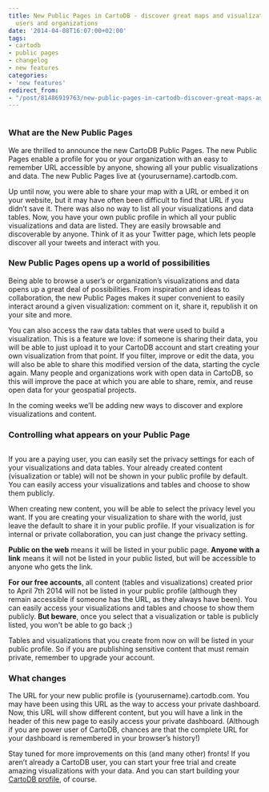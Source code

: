```yaml
---
title: New Public Pages in CartoDB - discover great maps and visualizations by enthusiast
  users and organizations
date: '2014-04-08T16:07:00+02:00'
tags:
- cartodb
- public pages
- changelog
- new features
categories:
- 'new features'
redirect_from:
- "/post/81486919763/new-public-pages-in-cartodb-discover-great-maps-and/"
---
```


<img src="http://i.imgur.com/2XF3VsP.jpg" alt=""/>

### What are the New Public Pages

We are thrilled to announce the new CartoDB Public Pages. The new Public Pages enable a profile for you or your organization with an easy to remember URL accessible by anyone, showing all your public visualizations and data. The new Public Pages live at {yourusername}.cartodb.com.

Up until now, you were able to share your map with a URL or embed it on your website, but it may have often been difficult to find that URL if you didn’t save it. There was also no way to list all your visualizations and data tables. Now, you have your own public profile in which all your public visualizations and data are listed. They are easily browsable and discoverable by anyone. Think of it as your Twitter page, which lets people discover all your tweets and interact with you.

### New Public Pages opens up a world of possibilities

Being able to browse a user’s or organization’s visualizations and data opens up a great deal of possibilities. From inspiration and ideas to collaboration, the new Public Pages makes it super convenient to easily interact around a given visualization: comment on it, share it, republish it on your site and more.

You can also access the raw data tables that were used to build a visualization. This is a feature we love: if someone is sharing their data, you will be able to just upload it to your CartoDB account and start creating your own visualization from that point. If you filter, improve or edit the data, you will also be able to share this modified version of the data, starting the cycle again. Many people and organizations work with open data in CartoDB, so this will improve the pace at which you are able to share, remix, and reuse open data for your geospatial projects.

In the coming weeks we’ll be adding new ways to discover and explore visualizations and content.

### Controlling what appears on your Public Page

<img src="http://i.imgur.com/gyD0PX9.gif" alt=""/>

If you are a paying user, you can easily set the privacy settings for each of your visualizations and data tables. Your already created content (visualization or table) will not be shown in your public profile by default. You can easily access your visualizations and tables and choose to show them publicly.

When creating new content, you will be able to select the privacy level you want. If you are creating your visualization to share with the world, just leave the default to share it in your public profile. If your visualization is for internal or private collaboration, you can just change the privacy setting.

**Public on the web** means it will be listed in your public page. **Anyone with a link** means it will not be listed in your public listed, but will be accessible to anyone who gets the link.

**For our free accounts**, all content (tables and visualizations) created prior to April 7th 2014 will not be listed in your public profile (although they remain accessible if someone has the URL, as they always have been). You can easily access your visualizations and tables and choose to show them publicly. **But beware**, once you select that a visualization or table is publicly listed, you won't be able to go back ;)

Tables and visualizations that you create from now on will be listed in your public profile. So if you are publishing sensitive content that must remain private, remember to upgrade your account.

### What changes

The URL for your new public profile is {yourusername}.cartodb.com. You may have been using this URL as the way to access your private dashboard. Now, this URL will show different content, but you will have a link in the header of this new page to easily access your private dashboard. (Although if you are power user of CartoDB, chances are that the complete URL for your dashboard is remembered in your browser’s history!)

Stay tuned for more improvements on this (and many other) fronts! If you aren’t already a CartoDB user, you can start your free trial and create amazing visualizations with your data. And you can start building your <a href="http://www.cartodb.com">CartoDB profile</a>, of course.
